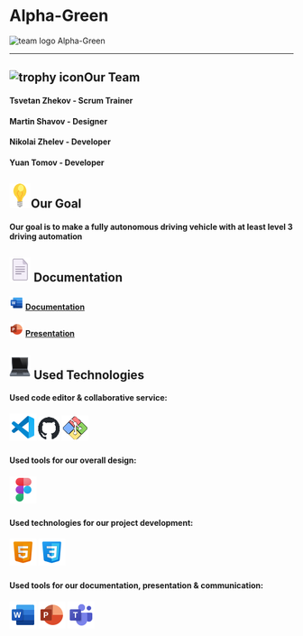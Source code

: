 # Alpha-Green
  <img src= "images/README.MD_images/logo" alt="team logo"> Alpha-Green
<hr>

## <img scr= "images/README.MD_images/trophy_icon.png" alt="trophy icon">Our Team
 
#### Tsvetan Zhekov - Scrum Trainer
#### Martin Shavov - Designer
#### Nikolai Zhelev - Developer
#### Yuan Tomov - Developer

## <img src= "images/README.MD_images/light-bulb_icon.png" alt="light bulb">Our Goal

#### Our goal is to make a fully autonomous driving vehicle with at least level 3 driving automation   

## <img src= "images/README.MD_images/Document_icon.png" alt="Document icon"> Documentation

#### <img src= "images/README.MD_images/Word_logo.png" alt="word logo"> [Documentation](Documentation/Automatronix_documentation.docx)
#### <img src= "images/README.MD_images/Powerpoint_logo.png" alt="powerpoint logo"> [Presentation](Documentation/Automatronix_presentation.pptx)

## <img src= "images/README.MD_images/laptop_icon.png" alt="laptop icon"> Used Technologies

#### Used code editor & collaborative service:
##### <img src= "images/README.MD_images/Visual_Studio_Code_logo.png" alt="Visual Studio Code logo"> <img src= "images/README.MD_images/github_logo.png" alt="github logo"> <img src= "images/README.MD_images/Git_logo.png" alt="Git logo">
#### Used tools for our overall design:
##### <img src= "images/README.MD_images/Figma_logo.png" alt="figma logo">
#### Used technologies for our project development:
##### <img src= "images/README.MD_images/HTML_icon.png" alt="HTML icon"> <img src= "images/README.MD_images/CSS_icon.png" alt="CSS icon">
#### Used tools for our documentation, presentation & communication:
##### <img src= "images/README.MD_images/Word_logo_big.png" alt="word logo"> <img src= "images/README.MD_images/Powerpoint_logo_big.png" alt="powerpoint logo"> <img src= "images/README.MD_images/Microsoft_teams_logo.png" alt="microsoft teams logo">
